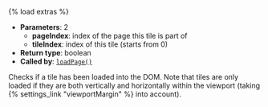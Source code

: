 {% load extras %}

* **Parameters**: 2
  * **pageIndex**: index of the page this tile is part of
  * **tileIndex**: index of this tile (starts from 0)
* **Return type**: boolean
* **Called by**: [`loadPage()`](#loadPage)

Checks if a tile has been loaded into the DOM. Note that tiles are only loaded
if they are both vertically and horizontally within the viewport (taking 
{% settings_link "viewportMargin" %} into account).
